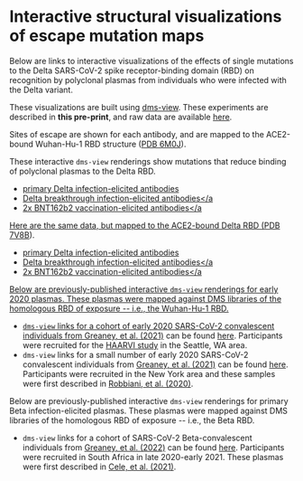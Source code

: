 # Interactive structural visualizations of escape mutation maps

Below are links to interactive visualizations of the effects of single mutations to the Delta SARS-CoV-2 spike receptor-binding domain (RBD) on recognition by polyclonal plasmas from individuals who were infected with the Delta variant.

These visualizations are built using [dms-view](https://dms-view.github.io/docs/).
These experiments are described in **this pre-print**, and raw data are available [here](https://github.com/jbloomlab/SARS-CoV-2-RBD_Delta/blob/main/results/supp_data/aggregate_raw_data.csv).

Sites of escape are shown for each antibody, and are mapped to the ACE2-bound Wuhan-Hu-1 RBD structure ([PDB 6M0J](https://www.rcsb.org/structure/6M0J)).


These interactive `dms-view` renderings show mutations that reduce binding of polyclonal plasmas to the Delta RBD.
 - <a href="https://dms-view.github.io/?markdown-url=https%3A%2F%2Fraw.githubusercontent.com%2Fjbloomlab%2FSARS-CoV-2-RBD_Delta%2Fmain%2Fdata%2Fdms-view_metadata.md&data-url=https%3A%2F%2Fraw.githubusercontent.com%2Fjbloomlab%2FSARS-CoV-2-RBD_Delta%2Fmain%2Fresults%2Fsupp_data%2Fprimary_Delta_6m0j_dms-view_data.csv&condition=Delta+1&site_metric=site_total+escape&mutation_metric=mut_escape+color+ACE2+bind&selected_sites=417%2C456%2C472%2C474%2C475%2C476%2C478%2C484%2C485%2C486%2C487%2C490%2C503&protein-data-color=silver&protein-other-color=purple&pdb-url=https%3A%2F%2Fraw.githubusercontent.com%2Fjbloomlab%2FSARS-CoV-2-RBD_Delta%2Fmain%2Fdata%2Fpdbs%2F6M0J.pdb" target="_blank">primary Delta infection-elicited antibodies</a>
 - <a href="https://dms-view.github.io/?markdown-url=https%3A%2F%2Fraw.githubusercontent.com%2Fjbloomlab%2FSARS-CoV-2-RBD_Delta%2Fmain%2Fdata%2Fdms-view_metadata.md&data-url=https%3A%2F%2Fraw.githubusercontent.com%2Fjbloomlab%2FSARS-CoV-2-RBD_Delta%2Fmain%2Fresults%2Fsupp_data%2FDelta_breakthrough_6m0j_dms-view_data.csv&condition=267C&site_metric=site_total+escape&mutation_metric=mut_escape+color+ACE2+bind&selected_sites=408%2C417%2C456%2C475%2C484%2C485%2C486&protein-data-color=silver&protein-other-color=purple&pdb-url=https%3A%2F%2Fraw.githubusercontent.com%2Fjbloomlab%2FSARS-CoV-2-RBD_Delta%2Fmain%2Fdata%2Fpdbs%2F6M0J.pdb" target="_blank">Delta breakthrough infection-elicited antibodies</a
 - <a href="https://dms-view.github.io/?markdown-url=https%3A%2F%2Fraw.githubusercontent.com%2Fjbloomlab%2FSARS-CoV-2-RBD_Delta%2Fmain%2Fdata%2Fdms-view_metadata.md&data-url=https%3A%2F%2Fraw.githubusercontent.com%2Fjbloomlab%2FSARS-CoV-2-RBD_Delta%2Fmain%2Fresults%2Fsupp_data%2FPfizer_6m0j_dms-view_data.csv&condition=P02&site_metric=site_total+escape&mutation_metric=mut_escape+color+ACE2+bind&selected_sites=357%2C362%2C365%2C369%2C374%2C378%2C383%2C384%2C385%2C386%2C390%2C396%2C524&protein-data-color=silver&protein-other-color=purple&pdb-url=https%3A%2F%2Fraw.githubusercontent.com%2Fjbloomlab%2FSARS-CoV-2-RBD_Delta%2Fmain%2Fdata%2Fpdbs%2F6M0J.pdb" target="_blank">2x BNT162b2 vaccination-elicited antibodies</a

Here are the same data, but mapped to the ACE2-bound Delta RBD ([PDB 7V8B](https://www.rcsb.org/structure/7V8B)).
  - <a href="https://dms-view.github.io/?markdown-url=https%3A%2F%2Fraw.githubusercontent.com%2Fjbloomlab%2FSARS-CoV-2-RBD_Delta%2Fmain%2Fdata%2Fdms-view_metadata.md&data-url=https%3A%2F%2Fraw.githubusercontent.com%2Fjbloomlab%2FSARS-CoV-2-RBD_Delta%2Fmain%2Fresults%2Fsupp_data%2Fprimary_Delta_7V8B_dms-view_data.csv&condition=Delta+1&site_metric=site_total+escape&mutation_metric=mut_escape+color+ACE2+bind&selected_sites=417%2C456%2C472%2C474%2C475%2C476%2C478%2C484%2C485%2C486%2C487%2C490%2C503&protein-data-color=silver&protein-other-color=purple&pdb-url=https%3A%2F%2Fraw.githubusercontent.com%2Fjbloomlab%2FSARS-CoV-2-RBD_Delta%2Fmain%2Fdata%2Fpdbs%2F7V8B.pdb" target="_blank">primary Delta infection-elicited antibodies</a>
  - <a href="https://dms-view.github.io/?markdown-url=https%3A%2F%2Fraw.githubusercontent.com%2Fjbloomlab%2FSARS-CoV-2-RBD_Delta%2Fmain%2Fdata%2Fdms-view_metadata.md&data-url=https%3A%2F%2Fraw.githubusercontent.com%2Fjbloomlab%2FSARS-CoV-2-RBD_Delta%2Fmain%2Fresults%2Fsupp_data%2FDelta_breakthrough_7V8B_dms-view_data.csv&condition=267C&site_metric=site_total+escape&mutation_metric=mut_escape+color+ACE2+bind&selected_sites=408%2C417%2C456%2C475%2C484%2C485%2C486&protein-data-color=silver&protein-other-color=purple&pdb-url=https%3A%2F%2Fraw.githubusercontent.com%2Fjbloomlab%2FSARS-CoV-2-RBD_Delta%2Fmain%2Fdata%2Fpdbs%2F7V8B.pdb" target="_blank">Delta breakthrough infection-elicited antibodies</a
  - <a href="https://dms-view.github.io/?markdown-url=https%3A%2F%2Fraw.githubusercontent.com%2Fjbloomlab%2FSARS-CoV-2-RBD_Delta%2Fmain%2Fdata%2Fdms-view_metadata.md&data-url=https%3A%2F%2Fraw.githubusercontent.com%2Fjbloomlab%2FSARS-CoV-2-RBD_Delta%2Fmain%2Fresults%2Fsupp_data%2FPfizer_7V8B_dms-view_data.csv&condition=P02&site_metric=site_total+escape&mutation_metric=mut_escape+color+ACE2+bind&selected_sites=357%2C362%2C365%2C369%2C374%2C378%2C383%2C384%2C385%2C386%2C390%2C396%2C524&protein-data-color=silver&protein-other-color=purple&pdb-url=https%3A%2F%2Fraw.githubusercontent.com%2Fjbloomlab%2FSARS-CoV-2-RBD_Delta%2Fmain%2Fdata%2Fpdbs%2F7V8B.pdb" target="_blank">2x BNT162b2 vaccination-elicited antibodies</a

Below are previously-published interactive `dms-view` renderings for early 2020 plasmas. These plasmas were mapped against DMS libraries of the homologous RBD of exposure -- i.e., the Wuhan-Hu-1 RBD.
  - `dms-view` links for a cohort of early 2020 SARS-CoV-2 convalescent individuals from [Greaney, et al. (2021)](https://www.sciencedirect.com/science/article/pii/S1931312821000822) can be found [here](https://jbloomlab.github.io/SARS-CoV-2-RBD_MAP_HAARVI_sera/). Participants were recruited for the [HAARVI study](https://www.chulab.org/haarvi) in the Seattle, WA area.
  - `dms-view` links for a small number of early 2020 SARS-CoV-2 convalescent individuals from [Greaney, et al. (2021)](https://www.nature.com/articles/s41467-021-24435-8) can be found [here](https://jbloomlab.github.io/SARS-CoV-2-RBD_MAP_Rockefeller/). Participants were recruited in the New York area and these samples were first described in [Robbiani, et al. (2020)](https://www.nature.com/articles/s41586-020-2456-9).

Below are previously-published interactive `dms-view` renderings for primary Beta infection-elicited plasmas. These plasmas were mapped against DMS libraries of the homologous RBD of exposure -- i.e., the Beta RBD.
  - `dms-view` links for a cohort of SARS-CoV-2 Beta-convalescent individuals from [Greaney, et al. (2022)](https://journals.plos.org/plospathogens/article/authors?id=10.1371/journal.ppat.1010248) can be found [here](https://jbloomlab.github.io/SARS-CoV-2-RBD_B.1.351/). Participants were recruited in South Africa in late 2020-early 2021. These plasmas were first described in [Cele, et al. (2021)](https://www.nature.com/articles/s41586-021-03471-w).
